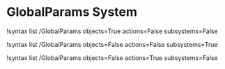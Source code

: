 <!-- MOOSE Documentation Stub: Remove this when content is added. -->

# GlobalParams System

!syntax list /GlobalParams objects=True actions=False subsystems=False

!syntax list /GlobalParams objects=False actions=False subsystems=True

!syntax list /GlobalParams objects=False actions=True subsystems=False
